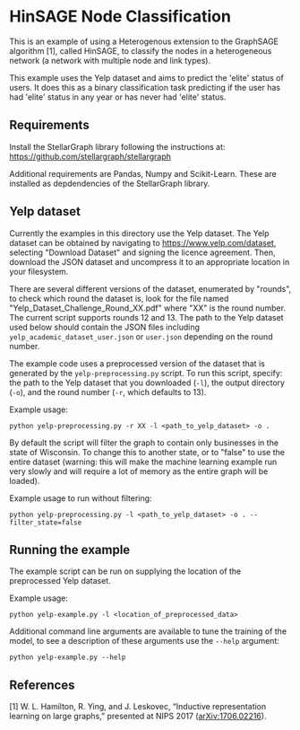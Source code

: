 # HinSAGE Node Classification

This is an example of using a Heterogenous extension to the GraphSAGE algorithm [1], called HinSAGE,
to classify the nodes in a heterogeneous network (a network with multiple node and link types).

This example uses the Yelp dataset and aims to predict the 'elite' status of users. It does this
as a binary classification task predicting if the user has had 'elite' status in any year or has
never had 'elite' status.

## Requirements
Install the StellarGraph library following the instructions at:
https://github.com/stellargraph/stellargraph

Additional requirements are Pandas, Numpy and Scikit-Learn. These are installed as depdendencies
of the StellarGraph library.

## Yelp dataset

Currently the examples in this directory use the Yelp dataset.
The Yelp dataset can be obtained by navigating to https://www.yelp.com/dataset,
selecting "Download Dataset" and signing the licence agreement.
Then, download the JSON dataset and uncompress it to an appropriate location
in your filesystem.

There are several different versions of the dataset, enumerated by "rounds",
to check which round the dataset is, look for the file named "Yelp_Dataset_Challenge_Round_XX.pdf"
where "XX" is the round number. The current script supports rounds 12 and 13.
The path to the Yelp dataset used below should contain the JSON files including
`yelp_academic_dataset_user.json` or `user.json` depending on the round number.

The example code uses a preprocessed version of the dataset that is generated
by the `yelp-preprocessing.py` script.
To run this script, specify:
the path to the Yelp dataset that you downloaded (`-l`),
the output directory (`-o`),
and the round number (`-r`, which defaults to 13).

Example usage:
```
python yelp-preprocessing.py -r XX -l <path_to_yelp_dataset> -o .
```

By default the script will filter the graph to contain only businesses in the state
of Wisconsin. To change this to another state, or to "false" to use the entire dataset
(warning: this will make the machine learning example run very slowly and will require a lot of
memory as the entire graph will be loaded).

Example usage to run without filtering:
```
python yelp-preprocessing.py -l <path_to_yelp_dataset> -o . --filter_state=false
```

## Running the example

The example script can be run on supplying the location of the preprocessed Yelp dataset.

Example usage:
```
python yelp-example.py -l <location_of_preprocessed_data>
```

Additional command line arguments are available to tune the training of the model, to see a
description of these arguments use the `--help` argument:
```
python yelp-example.py --help
```

## References

[1]	W. L. Hamilton, R. Ying, and J. Leskovec, “Inductive representation learning on large graphs,” presented at NIPS 2017
([arXiv:1706.02216](https://arxiv.org/abs/1706.02216)).
